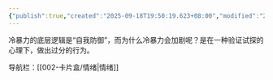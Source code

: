 ```yaml
---
{"publish":true,"created":"2025-09-18T19:50:19.623+08:00","modified":"2025-09-18T19:50:32.280+08:00","cssclasses":""}
---
```


冷暴力的底层逻辑是“自我防御”，而为什么冷暴力会加剧呢？是在一种验证试探的心理下，做出过分的行为。


导航栏：[[002-卡片盒/情绪\|情绪]]